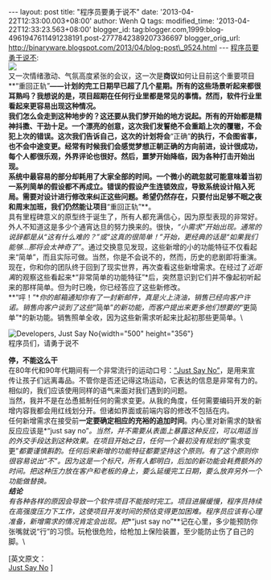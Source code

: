 --- layout: post title: "程序员要勇于说不" date:
'2013-04-22T12:33:00.003+08:00' author: Wenh Q tags: modified\_time:
'2013-04-22T12:33:23.563+08:00' blogger\_id:
tag:blogger.com,1999:blog-4961947611491238191.post-2777842389207336697
blogger\_orig\_url:
http://binaryware.blogspot.com/2013/04/blog-post\_9524.html ---
[程序员要勇于说不](http://www.oschina.net/news/39716/just-say-no):\
![](http://static.oschina.net/uploads/space/2013/0418/085718_g7Ea_12.jpg)\
又一次情绪激动、气氛高度紧张的会议，这一次是**商议**如何让目前这个重要项目**“重回正轨”**——计划的完工日期早已超了几个星期。所有的这些场景听起来都很耳熟吗？我想说的是，项目超期在任何行业里都是常见的事情。然而，软件行业里看起来更容易出现这种情况。\
我们怎么会走到这种地步的？这还要从我们梦开始的地方说起。所有的开始都是精神抖擞、干劲十足。一个漂亮的创意，这次我们发誓绝不会重蹈上次的覆辙，不会犯上次的错误。这次我们告诉自己，这次的计划将会**“正确”**的执行，不会图省事，也不会中途变更。经常有时候我们会感觉梦想正朝正确的方向前进，设计很成功，每个人都很乐观，外界评论也很好。然后，噩梦开始降临，因为各种打击开始出现。\
系统中最容易的部分却耗用了大家全部的时间。一个微小的疏忽就可能意味着当初一系列简单的假设都不再成立。错误的假设产生连锁效应，导致系统设计陷入死局。需要对设计进行修改来纠正这些问题。希望仍然存在，只要付出足够不眠之夜和周末加班，我们仍然能让项目**“重回正轨”**。\
具有里程碑意义的原型终于诞生了，所有人都充满信心，因为原型表现的非常好。外人不知道这是多少个通宵达旦的努力换来的。很快，*“小需求”*开始出现。通常的说辞都是从*“这有什么难的？”*或*“这真的很简单！”*开始，更经典的话是*“如果我们能够…那将会太神奇了”*。通过交换意见发现，这些新增的小的功能特征不仅看起来“简单”，而且实际可做。当然，你是不会说不的，然而，历史的悲剧即将重演。\
现在，你和你的团队终于回到了现实世界，再次查看这些新增需求。在经过了*近距离*的观察这些看起来*“非常简单的功能特征”*后，突然意识到它们并不像起初听起来的那样简单。但为时已晚，你已经答应了这些新修改。\
**“呯！”**你的邮箱通知你有了一封新邮件，真是火上浇油，销售已经向客户许诺。销售向客户谈到了这些*“简单”*的新功能，而客户提出来更多他们想要的*“更简单”*的新功能。销售照单全收，因为这些新需求听起来比起初那些更简单。\
<div style="width: 510px;">

![Developers, Just Say
No](http://static.oschina.net/uploads/img/201304/18085726_8qz4.jpg){width="500"
height="356"}\
程序员们，请勇于说不

</div>

**停，不能这么干**\
在80年代和90年代期间有一个非常流行的运动口号：[“Just Say
No”](http://en.wikipedia.org/wiki/Just_Say_No)，是用来宣传让孩子们远离毒品。不管你是否还记得这场运动，它表达的信息是非常有力的。相似的，我们应该使用同样的语气来面对我们遇到的问题。\
当然，我并不是在怂恿抵制任何的需求变更。从我的角度，任何需要编码开发的新增内容我都会用红线划分开。但诸如界面或前端内容的修改不包括在内。\
任何新增需求在接受前**一定要确定相应的充裕的追加时间**。内心里对新需求的缺省反应应该是*“just
say
no”*。当然，并不需要从表面上暴露这种反应，可以用适当的外交手段达到这种效果。在项目开始之日，任何一个最初没有规划的*“需求变更”*都要谨慎斟酌。任何后来新增的功能特征都要坚持这个原则。有了这个原则你很容易说出“不”。因为这是一个标尺，所有人都明白，后加的新功能会耗费额外的时间。把这种压力放在客户和老板的身上，要么延缓完工日期，要么放弃另外一个功能做替换。\
**结论**\
有各种各样的原因会导致一个软件项目不能按时完工。项目进展缓慢，程序员持续在高强度压力下工作，这使项目开发时间的预估变得更加困难。程序员应该有心理准备，新增需求的情况肯定会出现。把**“just
say
no”**记在心里，多少能预防你张嘴就说“行”的习惯。玩枪很危险，给枪加上保险装置，至少能防止伤了自己的脚。\
<div>

\[英文原文：\
[Just Say No](http://www.codingninja.co.uk/just-say-no/) \]

</div>
